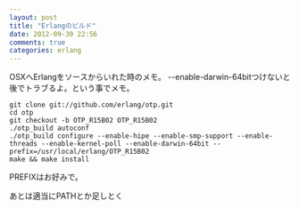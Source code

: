 ```yaml
---
layout: post
title: "Erlangのビルド"
date: 2012-09-30 22:56
comments: true
categories: erlang
---
```


OSXへErlangをソースからいれた時のメモ。
--enable-darwin-64bitつけないと後でトラブるよ。という事でメモ。

    git clone git://github.com/erlang/otp.git
    cd otp
    git checkout -b OTP_R15B02 OTP_R15B02
    ./otp_build autoconf
    ./otp_build configure --enable-hipe --enable-smp-support --enable-threads --enable-kernel-poll --enable-darwin-64bit --prefix=/usr/local/erlang/OTP_R15B02
    make && make install

PREFIXはお好みで。

あとは適当にPATHとか足しとく
